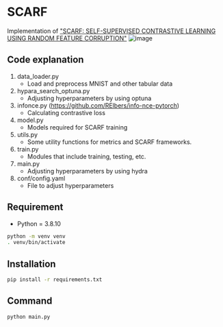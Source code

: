 # SCARF
Implementation of ["SCARF: SELF-SUPERVISED CONTRASTIVE LEARNING USING RANDOM FEATURE CORRUPTION"](https://arxiv.org/pdf/2106.15147.pdf)
![image](https://user-images.githubusercontent.com/103426158/211871622-babd425f-16cb-4329-af93-cfbf11dae2c4.png)


##  Code explanation
1. data_loader.py
   - Load and preprocess MNIST and other tabular data
2. hypara_search_optuna.py
   - Adjusting hyperparameters by using optuna 
3. infonce.py (https://github.com/RElbers/info-nce-pytorch)
   - Calculating contrastive loss 
4. model.py
   - Models required for SCARF training
5. utils.py
   - Some utility functions for metrics and SCARF frameworks.
6. train.py
   - Modules that include training, testing, etc.
7. main.py
   - Adjusting hyperparameters by using hydra
8. conf/config.yaml
   - File to adjust hyperparameters

## Requirement
- Python = 3.8.10

```bash
python -m venv venv
. venv/bin/activate
```

## Installation
```bash
pip install -r requirements.txt
```

## Command
```bash
python main.py
```
